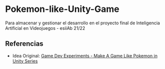 # Pokemon-like-Unity-Game
Para almacenar y gestionar el desarrollo en el proyecto final de Inteligencia Artificial en Videojuegos - esiiAb 21/22


## Referencias
- Idea Original: [Game Dev Experiments - Make A Game Like Pokemon in Unity Series](https://youtube.com/playlist?list=PLLf84Zj7U26kfPQ00JVI2nIoozuPkykDX)
